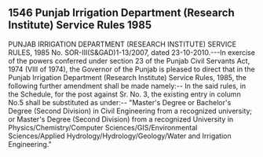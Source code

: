 ## 1546 Punjab Irrigation Department (Research Institute) Service Rules 1985
 
PUNJAB IRRIGATION DEPARTMENT
(RESEARCH INSTITUTE) SERVICE RULES, 1985
No. SOR-III(S&GAD)1-13/2007, dated 23-10-2010.---In exercise of the powers conferred under section 23 of the Punjab Civil Servants Act, 1974 (VIII of 1974), the Governor of the Punjab is pleased to direct that in the Punjab Irrigation Department (Research Institute) Service Rules, 1985, the following further amendment shall be made namely:--
In the said rules, in the Schedule, for the post against Sr. No. 3, the existing entry in column No.5 shall be substituted as under:--
"Master's Degree or Bachelor's Degree (Second Division) in Civil Engineering from a recognized university; or
Master's Degree (Second Division) from a recognized University in Physics/Chemistry/Computer Sciences/GIS/Environmental Sciences/Applied Hydrology/Hydrology/Geology/Water and Irrigation Engineering."

